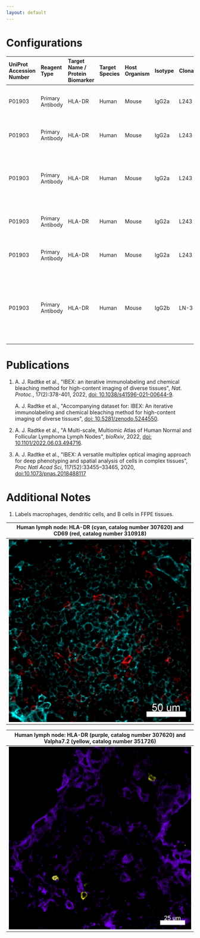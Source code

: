 ```yaml
---
layout: default
---
```


# Configurations

| UniProt Accession Number   | Reagent Type     | Target Name / Protein Biomarker   | Target Species   | Host Organism   | Isotype   | Clonality   | Vendor            | Catalog Number   | Conjugate   | RRID      | Availability   | Method                 | Tissue Preservation               | Target Tissue   | Tissue State        | Detergent         | Antigen Retrieval Conditions                                                               | Dye Inactivation Conditions                                            | Recommend   | Agree                                                        | Disagree   | Contributor         | Notes       |
|:---------------------------|:-----------------|:----------------------------------|:-----------------|:----------------|:----------|:------------|:------------------|:-----------------|:------------|:----------|:---------------|:-----------------------|:----------------------------------|:----------------|:--------------------|:------------------|:-------------------------------------------------------------------------------------------|:-----------------------------------------------------------------------|:------------|:-------------------------------------------------------------|:-----------|:--------------------|:------------|
| P01903                     | Primary Antibody | HLA-DR                            | Human            | Mouse           | IgG2a     | L243        | BioLegend         | 307620           | AF488       | AB_493175 | Stock          | IBEX2D Manual          | 1:4 Cytofix/Cytoperm Fixed Frozen | Liver           | NA                  | 0.3% Triton-X-100 | NA                                                                                         | 1 mg/ml LiBH4 15 minutes                                               | Yes         | [0000-0003-4379-8967](https://orcid.org/0000-0003-4379-8967) [[3](#publications), [1](#publications)] | NA         | [0000-0003-4379-8967](https://orcid.org/0000-0003-4379-8967) |             |
| P01903                     | Primary Antibody | HLA-DR                            | Human            | Mouse           | IgG2a     | L243        | BioLegend         | 307620           | AF488       | AB_493175 | Stock          | IBEX2D Manual          | 1:4 Cytofix/Cytoperm Fixed Frozen | Lymph Node      | NA                  | 0.3% Triton-X-100 | NA                                                                                         | 1 mg/ml LiBH4 15 minutes                                               | Yes         | [0000-0003-4379-8967](https://orcid.org/0000-0003-4379-8967) [[3](#publications), [1](#publications)] | NA         | [0000-0003-4379-8967](https://orcid.org/0000-0003-4379-8967) |             |
| P01903                     | Primary Antibody | HLA-DR                            | Human            | Mouse           | IgG2a     | L243        | BioLegend         | 307620           | AF488       | AB_493175 | Stock          | IBEX2D Automated       | 1:4 Cytofix/Cytoperm Fixed Frozen | Skin            | NA                  | 0.3% Triton-X-100 | NA                                                                                         | 0.5 mg/ml LiBH4 10 minutes continuous exchange with automated protocol | Yes         | [0000-0003-4379-8967](https://orcid.org/0000-0003-4379-8967) [[1](#publications)]                     | NA         | [0000-0003-4379-8967](https://orcid.org/0000-0003-4379-8967) |             |
| P01903                     | Primary Antibody | HLA-DR                            | Human            | Mouse           | IgG2a     | L243        | BioLegend         | 307619           | AF488       | AB_493176 | Stock          | IBEX2D Manual          | 1:4 Cytofix/Cytoperm Fixed Frozen | Lymph Node      | NA                  | 0.3% Triton-X-100 | NA                                                                                         | 1 mg/ml LiBH4 15 minutes                                               | Yes         | [0000-0003-4379-8967](https://orcid.org/0000-0003-4379-8967) [[3](#publications), [1](#publications)] | NA         | [0000-0003-4379-8967](https://orcid.org/0000-0003-4379-8967) |             |
| P01903                     | Primary Antibody | HLA-DR                            | Human            | Mouse           | IgG2a     | L243        | BioLegend         | 307620           | AF488       | AB_493175 | Stock          | IBEX2D Manual          | 1:4 Cytofix/Cytoperm Fixed Frozen | Lymph Node      | Follicular Lymphoma | 0.3% Triton-X-100 | NA                                                                                         | 1 mg/ml LiBH4 15 minutes                                               | Yes         | [0000-0003-4379-8967](https://orcid.org/0000-0003-4379-8967) [[2](#publications)]                     | NA         | [0000-0003-4379-8967](https://orcid.org/0000-0003-4379-8967) |             |
| P01903                     | Primary Antibody | HLA-DR                            | Human            | Mouse           | IgG2b     | LN-3        | Novus Biologicals | NBP2-47670AF488  | AF488       | NA        | Stock          | Multiplexed 2D Imaging | FFPE                              | Tonsil          | NA                  | 0.3% Triton-X-100 | pH 6 for 30 minutes ER1 (AF9961) and pH 9 for 30 minutes ER2 (AF9640) using the Leica Bond | NA                                                                     | Yes         | [0000-0003-4379-8967](https://orcid.org/0000-0003-4379-8967)                                          | NA         | [0000-0003-4379-8967](https://orcid.org/0000-0003-4379-8967) | [1](#notes) |

# Publications

<a name="publications"></a>
1. A. J. Radtke et al., "IBEX: an iterative immunolabeling and chemical bleaching
 method for high-content imaging of diverse tissues", *Nat. Protoc.*, 17(2):378-401, 2022, [doi: 10.1038/s41596-021-00644-9](https://doi.org/10.1038/s41596-021-00644-9).

    A. J. Radtke et al., "Accompanying dataset for: IBEX: An iterative immunolabeling and chemical bleaching method for high-content imaging of diverse tissues", [doi: 10.5281/zenodo.5244550](https://doi.org/10.5281/zenodo.5244551).

2. A. J. Radtke et al., "A Multi-scale, Multiomic Atlas of Human Normal and Follicular Lymphoma Lymph Nodes", *bioRxiv*, 2022, [doi: 10.1101/2022.06.03.494716](https://doi.org/10.1101/2022.06.03.494716).

3. A. J. Radtke et al., "IBEX: A versatile multiplex optical imaging approach for deep phenotyping and spatial analysis of cells in complex tissues", *Proc Natl Acad Sci*, 117(52):33455–33465, 2020, [doi:10.1073/pnas.2018488117](https://doi.org/10.1073/pnas.2018488117)


# Additional Notes

<a name="notes"></a>
1. Labels macrophages, dendritic cells, and B cells in FFPE tissues.

| Human lymph node: HLA-DR (cyan, catalog number 307620) and CD69 (red, catalog number 310918) |
|:-------:|
| ![](Human_LN_CD69_HLA-DR.jpg) |

| Human lymph node: HLA-DR (purple, catalog number 307620) and Valpha7.2 (yellow, catalog number 351726) |
|:-------:|
| ![](Human_LN_HLA-DR_Va7.2.jpg) |
